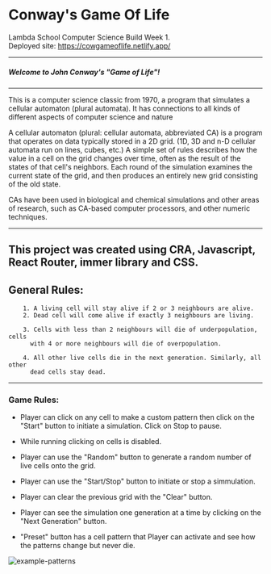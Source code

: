 # Conway's Game Of Life
Lambda School Computer Science Build Week 1.
<br>
Deployed site: https://cowgameoflife.netlify.app/

---
##### Welcome to John Conway's "Game of Life"! 
---
This is a computer science classic from 1970, a program that simulates a cellular automaton (plural automata).
It has connections to all kinds of different aspects of computer science and nature

A cellular automaton (plural: cellular automata, abbreviated CA) is a program that operates on data typically stored in a 2D grid. (1D, 3D and n-D cellular         automata run on lines, cubes, etc.)
A simple set of rules describes how the value in a cell on the grid changes over time, often as the result of the states of that cell's neighbors.
Each round of the simulation examines the current state of the grid, and then produces an entirely new grid consisting of the old state.

CAs have been used in biological and chemical simulations and other areas of research, such as CA-based computer processors, and other numeric techniques.

---
**This project was created using CRA, Javascript, React Router, immer library and CSS.**
---
## General Rules:


        1. A living cell will stay alive if 2 or 3 neighbours are alive.
        2. Dead cell will come alive if exactly 3 neighbours are living.

        3. Cells with less than 2 neighbours will die of underpopulation, cells
          with 4 or more neighbours will die of overpopulation.

        4. All other live cells die in the next generation. Similarly, all other
          dead cells stay dead.

---
### Game Rules:
* Player can click on any cell to make a custom pattern then click on the "Start" button to initiate a simulation. Click on Stop to pause.

* While running clicking on cells is disabled.
* Player can use the "Random" button to generate a random number of live cells onto the grid.
* Player can use the "Start/Stop" button to initiate or stop a simmulation.
* Player can clear the previous grid with the "Clear" button.     
* Player can see the simulation one generation at a time by clicking on the "Next Generation" button.        
* "Preset" button has a cell pattern that Player can activate and see how the patterns change but never die.

![example-patterns](https://media.giphy.com/media/4VVZTvTqzRR0BUwNIH/giphy.gif)
